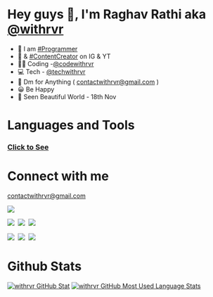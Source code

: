 # Hey guys 👋, I'm Raghav Rathi aka [@withrvr](#connect-with-me)

-   🧠 I am [#Programmer](#connect-with-me)
-   🎯 & [#ContentCreator](#connect-with-me) on IG & YT
-   👨‍💻 Coding -[@codewithrvr](#connect-with-me)
-   💻 Tech - [@techwithrvr](#connect-with-me)
-   💬 Dm for Anything ( contactwithrvr@gmail.com )
-   😀 Be Happy
-   🎉 Seen Beautiful World - 18th Nov

# Languages and Tools

### [Click to See](./Technology-Used.md)

# Connect with me

contactwithrvr@gmail.com

[![](https://img.shields.io/badge/withrvr-1DA1F2?logo=twitter&logoColor=white)][twitter]

[![](https://img.shields.io/badge/withrvr-E4405F?logo=instagram&logoColor=white)][withrvr-ig]&nbsp;
[![](https://img.shields.io/badge/techwithrvr-E4405F?logo=instagram&logoColor=white)][techwithrvr-ig]&nbsp;
[![](https://img.shields.io/badge/codewithrvr-E4405F?logo=instagram&logoColor=white)][codewithrvr-ig]&nbsp;

[![](https://img.shields.io/badge/With_RVR-FF0000?logo=youtube&logoColor=white)][withrvr]&nbsp;
[![](https://img.shields.io/badge/Tech_With_RVR-FF0000?logo=youtube&logoColor=white)][techwithrvr]&nbsp;
[![](https://img.shields.io/badge/Code_With_RVR-FF0000?logo=youtube&logoColor=white)][codewithrvr]&nbsp;

# Github Stats

[![withrvr GitHub Stat](https://github-readme-stats.vercel.app/api?username=withrvr&show_icons=true)](#connect-with-me)
[![withrvr GitHub Most Used Language Stats](https://github-readme-stats.vercel.app/api/top-langs/?username=withrvr&langs_count=10&layout=compact)](#connect-with-me)

<!--- ........... End .......... and now ............... declaration of variables ............ -->

[withrvr]: https://www.youtube.com/channel/UC7vo7Ytk-XDT_Qk_Uh_ziDg?sub_confirmation=1
[techwithrvr]: https://www.youtube.com/techwithrvr?sub_confirmation=1
[codewithrvr]: https://www.youtube.com/channel/UCz155xQn-6lzHWs9_2oX1Dg?sub_confirmation=1
[withrvr-ig]: https://www.instagram.com/withrvr/
[techwithrvr-ig]: https://www.instagram.com/techwithrvr/
[codewithrvr-ig]: https://www.instagram.com/codewithrvr/
[twitter]: https://twitter.com/intent/follow?screen_name=withrvr
